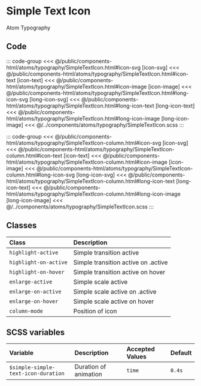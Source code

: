 # Simple Text Icon
<Badge type="tip">Atom</Badge> <Badge type="info">Typography</Badge>

## Code

<div class="dev-section">
    <!--@include: ../../public/components-html/atoms/typography/SimpleTextIcon.html -->
</div>

::: code-group
<<< @/public/components-html/atoms/typography/SimpleTextIcon.html#icon-svg [icon-svg]
<<< @/public/components-html/atoms/typography/SimpleTextIcon.html#icon-text [icon-text]
<<< @/public/components-html/atoms/typography/SimpleTextIcon.html#icon-image [icon-image]
<<< @/public/components-html/atoms/typography/SimpleTextIcon.html#long-icon-svg [long-icon-svg]
<<< @/public/components-html/atoms/typography/SimpleTextIcon.html#long-icon-text [long-icon-text]
<<< @/public/components-html/atoms/typography/SimpleTextIcon.html#long-icon-image [long-icon-image]
<<< @/../components/atoms/typography/SimpleTextIcon.scss
:::

<div class="dev-section">
    <!--@include: ../../public/components-html/atoms/typography/SimpleTextIcon-column.html -->
</div>

::: code-group
<<< @/public/components-html/atoms/typography/SimpleTextIcon-column.html#icon-svg [icon-svg]
<<< @/public/components-html/atoms/typography/SimpleTextIcon-column.html#icon-text [icon-text]
<<< @/public/components-html/atoms/typography/SimpleTextIcon-column.html#icon-image [icon-image]
<<< @/public/components-html/atoms/typography/SimpleTextIcon-column.html#long-icon-svg [long-icon-svg]
<<< @/public/components-html/atoms/typography/SimpleTextIcon-column.html#long-icon-text [long-icon-text]
<<< @/public/components-html/atoms/typography/SimpleTextIcon-column.html#long-icon-image [long-icon-image]
<<< @/../components/atoms/typography/SimpleTextIcon.scss
:::

## Classes

| Class                 | Description                         |
|:----------------------|:------------------------------------|
| `highlight-active`    | Simple transition active            |
| `highlight-on-active` | Simple transition active on .active |
| `highlight-on-hover`  | Simple transition active on hover   |
| `enlarge-active`      | Simple scale active                 |
| `enlarge-on-active`   | Simple scale active on .active      |
| `enlarge-on-hover`    | Simple scale active on hover        |
| `column-mode`         | Position of icon                    |


## SCSS variables

| Variable                             | Description           | Accepted Values | Default |
|:-------------------------------------|:----------------------|:----------------|:--------|
| `$simple-simple-text-icon-duration`  | Duration of animation | `time`          | `0.4s`  |

<style lang="scss">
@use "docs/theme.scss" as theme;
@use "components/atoms/typography/SimpleTextIcon.scss";
</style>